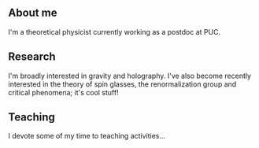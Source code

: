## About me
I'm a theoretical physicist currently working as a postdoc at PUC. 


## Research
I'm broadly interested in gravity and holography. I've also become recently interested in the theory of spin glasses, the renormalization group and critical phenomena; it's cool stuff!


## Teaching 
I devote some of my time to teaching activities...
